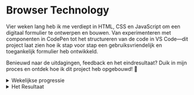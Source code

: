 # Browser Technology

Vier weken lang heb ik me verdiept in HTML, CSS en JavaScript om een digitaal formulier te ontwerpen en bouwen. Van experimenteren met componenten in CodePen tot het structureren van de code in VS Code—dit project laat zien hoe ik stap voor stap een gebruiksvriendelijk en toegankelijk formulier heb ontwikkeld.

Benieuwd naar de uitdagingen, feedback en het eindresultaat? Duik in mijn proces en ontdek hoe ik dit project heb opgebouwd! 🚀


<details>
  <summary>Wekelijkse progressie</summary>
  
  ## Week 1: Project Initiatie

Deze week lag de focus op het bedenken van een concept en het uitvoeren van de eerste experimenten:

Hierin ben ik gaan onderzoeken hoe ik de eerste elementen voor de website kan gaan bouwen. Hiervoor ben ik in mijn VS code een begin gaan maken om het eerste formulier te gaan bouwen. Het logo van de belastingdienst kwam erbij, een font wat op NS-Sans lijkt had ik op het internet gevonden en in het project gestopt. 

<img/>

### Vrijdag Feedback #1
<img src="/doc-images/week-1.png" style="width: 25em; aspect-ratio: 1/1;">
Tijdens het feedback gesprek van vrijdag liet ik mijn werk zien, en kwam ik erachter dat ik niet op de beste manier ben begonnen zowel met de code als met het ontwerp. Want het doel was dat er eigenlijk helemaal niks van de belastingdienst in terug komt, behalve dan de content dat het om erfbelasting gaat.
Voor de rest moest ik daar de stap naar omzetten en dan zou ik vanaf volgende week een beter beeld moeten kunnen krijgen.




## Week 2: Input ontwerpen & Feedback op Toegankelijkheid

Deze week ben ik verder gegaan met de feedback die ik de vrijdag ervoor had gekregen. Ik heb ervoor gekozen om te kijken naar welke elementen en elemenenten secties er als patronen voorbij komen in het formulier van de belastingdienst. Hierna had ik besloten om VS code heel even achter me te laten en de verschillende delen op CodePen te gaan testen.


#### CodePen form elements bouwen
<a href="https://codepen.io/Christian199815/pen/KwKmWap">
<img src="/doc-images/form-elements.png" style="width: 25em; aspect-ratio: 1/1;">
</a>
Op CodePen heb ik de verschillende input types die ik had gezien, in het klein gebouwd. Ook ben ik een aantal verschillende componenten uit de NS style guide gaan bouwen (inclusief transities).

#### Van CodePen terug naar VS Code
Toen ik weer een beetje zeker was van de verschillende componenten die ik had gebouwd, had ik de stap terug naar VS Code weer gemaakt.
Hieronder een aantal code structuren die ik verwerkt heb.

<img src="/doc-images/home-hamburger-rotate.png" style="width: 15em; aspect-ratio: 1/1;"><img src="/doc-images/home-menuStyling.png" style="width: 15em; aspect-ratio: 1/1;"><img src="/doc-images/main-breakpoints.png" style="width: 15em; aspect-ratio: 1/1;"><img src="/doc-images/main-fontface.png" style="width: 15em; aspect-ratio: 1/1;"><img src="/doc-images/main-root.png" style="width: 15em; aspect-ratio: 1/1;">



### Vrijdag Feedback #2
<img src="/doc-images/week-2.png" style="width: 25em; aspect-ratio: 1/1;">


## Week 3: CodePen zo slecht nog niet

Mijn plan van vorige week om mijn gemaakte werk van codepen over te zetten naar mijn vs code, was een goed plan maar daar lag eigenlijk niet mijn doel. Mijn doel was deze week eigenlijk om de pure html structuur neer te zetten, dus daar was vscode wel de beste plek voor. Opzoek door het document van de erfbelasting kwam ik vele patterns tegen waar input velden gebruikt werden, en daar maakte ik een selectie van.
### De onderwerpen waar ik voor gekozen heb:
<ul>
  <li><a href="https://codepen.io/Christian199815/pen/pvoWXvR">Informatie overledene</a></li>
  <li><a href="https://codepen.io/Christian199815/pen/GgROJvY">Adres in het buitenland</li>
  <li><a href="https://codepen.io/Christian199815/pen/vEYWOrz">Verkrijgers</a></li>
  <li><a href="https://codepen.io/Christian199815/pen/NPWwgJj">IBAN rekening</a></li>
</ul>

De onderwerpen hierboven zijn gelinkt aan de verschillende codepen's die ik heb gemaakt voor de verschillende fieldsets. Dit is een manier van coderen die ik heb ontwikkeld om op een voor mij overzichtelijkere en rustigere manier te kunnen coderen.


## Week 4: Toch weer naar VS code & de laatste loodjes
In de laatste week ben ik met de laatste merge begonnen. Ik zorgde ervoor dat ik alle functionaliteiten die ik in mijn Codepen's had gebouwd over zette naar mijn VS code project.



### Terugblik van Browser Technology
Als ik zo terug kijk naar het vak heb ik een hoop nieuwe dingen geleerd op het gebied van wat er allemaal mogelijk is met Html en Css. Ik heb veel feedback kunnen krijgen op mijn werk door de gesprekjes met Vasilis en Krijn. Ik heb veel nieuwe dingen geleerd als we het hebben over toegankelijkheid.<br>
Maar wat ook meespeelt is dat ik een aantal keer tijdens deze weken met mn haren in het hoofd heb gezeten omdat ik de structuur van de opdracht niet helemaal goed begreep. Dit is wel verbetert in de loop van het proces, maar heeft er ook voor gezorgd dat ik in de laatste weken echt de meeste stappen heb gezet naar mijn einddoel. <br>
Wat mij ondduidelijk was en wat me eigenlijk wel heeft tegengewerkt is het aantal patronen wat ik in mijn eindopdracht heb moeten verwerken. Ik heb uiteindelijk 4 patronen ingebouwd, maar vermoed dat de keuze om deze 4 te doen wel er toe heeft geleid dat er een aantal functies nu niet werken wat ik erg jammer vindt. <br> <br>
Een leerdoel wat ik dan ook zal meenemen naar mijn volgende projecten binnen deze minor is dat ik vanaf het begin een hoop minder hooi op mijn vork zal gaan nemen. Ik start klein, werk dit uit. Daarna zal ik pas gaan uitbreiden, eerst zorgen voor een goede basis.


</details>

<details>
  <summary>Het Resultaat</summary>

  ## NS Erfbelasting 2023
  Na vier weeken zwoegen heb ik deze websitie gemaakt waar in ik delen van het erfbelasting fysieke formulier heb omgezet. 
  Dit digitale formulier is gemaakt om te werken zonder javascript, maar met javascript zijn er een aantal enhancements om het     gemakkelijker te maken voor de gebruiker. 

  <b>Wanneer de tekst bold is zal dit te maken hebben dat dit er zo uit ziet MET Javascript</b><br>
  <i>Wanneer de tekst italic is zal dit te maken hebben dat dit er zo uit ziet ZONDER Javascript</i>


  ## Opbouw met Javascript
  <img src="doc-images/Erf Belasting intro.png" alt=""><br>
  Deze intro tekst is voor de gebruiker om te lezen waar het formulier over gaat. Wat er van de gebruiker wordt verwacht, maar ook wat de gebruiker kan verwachten. Deze tekst en titel zijn in principe ook wat de gebruiker zou lezen als Javascript niet werkt. Maar de progressiebalk onderaan is niet wat zichtbaar zou zijn, dit is een enhancement waarvoor ik heb gekozen om deze alleen met javascript te doen.
  <img src="doc-images/overledene.png" alt=""><br>
  Wanneer de gebruiker van start gaat met het invullen van het formulier is deze fieldset het eerste deel wat hij/zij/hen zal gaan invullen. Hier gaat het over de informatie over de persoon die is overleden. Hiervoor moet de gebruiker de voorletters invullen van de overledene. (<b>Middels Javascript zal een functie in werking gaan die een punt zet achter de letters die de gebruiker typt, mocht de gebruiker zelf een punt willen typen wordt dit niet mogelijk gemaakt.</b> || <i>Zonder het gebruik van Javascript kan de gebruiker alle letters achter elkaar invullen, hiervoor zou de server er zelf punten achter zetten</i>)
<br><br>
Hierna kan de gebruiker de achternaam invullen, waar ook de mogelijkheid is om een tussenvoegsel in te vullen.<br>
Vervolgens wordt er gevraagd om het BSN nummer van de overledene. (<b>Met Javascript wordt er een berekening uitgevoerd op het bsn nummer met een wiskundige formule om te kijken of het bsn nummer wel een geldig nummer is</b> || <i>Zonder javascript wordt er alleen gekeken naar de lengte van het bsn nummer</i>)<br>
Als laatste input veld in deze fieldset wordt gevraagd om de datum in te vullen voor de overledene. Dit veld is puur met html, en gebruikt de date type waardoor er een icoontje bij komt in het veld wat er voor zorgt dat de gebruiker ook het ingebouwde datum picker tooltje kan gebruiken. <br><br>
  <img src="doc-images/adres-buitenland.png" alt=""><br>
  Het volgende onderdeel in het formulier is dat de gebruiker het adres in het buitenland moet gaan invullen. Hier heb ik ervoor gekozen om het gewenste land 
  <br><img src="doc-images/verkrijgers.png" alt=""><br>
  <br><img src="doc-images/2e-verkrijger.png" alt=""><br>
  <br><img src="doc-images/Valuta.png" alt=""><br>
  <br><img src="doc-images/overview2.png" alt=""><br>
  
  <br><img src="doc-images/progress-small screen.png" alt=""><br>
  Wanneer de gebruiker het formulier op een scherm smaller als 400px zal gaan invullen zal de progress bar veranderd van de verschillende paden naast elkaar, naar dat de paden onder elkaar zichtbaar zullen worden. Dit is natuurlijk alleen bij Javascript zo, gezien de progress bar anders niet zichtbaar hoort te zijn.



  ## Geen Javascript
  <img src="doc-images/no-js below.png" alt=""> <br>
  Wanneer de gebruiker de javascript uitzet, worden alle fieldset onder elkaar gezet. Technisch gezien staan de fieldset altijd onder elkaar, maar wanneer er javascript is zullen de fielsets verstopt worden. 

  <img src="doc-images/overview1.png" alt=""><br>
  Deze overview fieldset wordt laten zien als er geen javascript aan staat, wat een basis veld is om voor de gebruiker te kunnen kiezen uit laat ik ik nog eens door al mijn velden gaan om te kijken of het klopt, of om het formulier te versturen.


  ## Loca storage

  ## Ontbrekende Onderdelen
  <img src="doc-images/overview1.png" alt=""><br>
  <img src="doc-images/overview2.png" alt=""><br>
  Deze overview fieldsets worden niet goed laten zien en dit vind ik jammer want het idee was zo mooi. overview 1 voor standaard gebruik, maar overview 2 gaf de gebruiker de kans om alle data in te zien die ingevuld is. met linkjes terug naar de fieldsets om dit aan te kunnen passen.
  
  <img src="doc-images/Valuta.png" alt=""><br>
  De iban validation heb ik eruit gehaald omdat toen ik aan het testen was kreeg ik foutmeldingen dat de IBAN's die ik zelf bezit niet geldig waren. Dus ik zou nog opzoek willen gaan naar een betere berekening/validatie om dit wel te kunnen toepassen.
Daarnaast had ik (zoals in de codepen van deze fieldset) een manier gemaakt om het valuta icoontje aante passen naar aanleiding van de eerste letters van de IBAN, dit heb ik in het eindresultaat eruit gehaald gezien ik hier een aantal problemen mee had. Dit zou ik ook nog willen onderzoeken en aanpassen, want het is wel een leuke feature voor de gebruiker.

  ### Wat ik niet heb ingebouwd maar wel wilde!
  Ik had graag nog een aantal functies en onderdelen willen toevoegen om dit document nog gebruiksvriendelijker te maken.

  #### Focus na verkrijger toevoegen
  Wanneer de gebruiker een verkrijger veld wilt toevoegen komt dit veld erbij, echter gaat de focus state niet mee naar dit nieuwe veld. Ik zou dit met javascript willen toevoegen zodat de mensen die met screenreaders werken begrijpen dat er een nieuwe verkrijger ingevuld kan worden.

  #### Helper icon
  Ik zou graag een icon boven onduidelijke input velden willen plaatsen waar de gebruiker op kan drukken/hoveren. Hierna opent zich rond deze locatie een tekst veld, waar de gebruiker meer informatie krijgt.

  #### Dubbel check
  Ik zou voor de gebruikere een pop up (pop-over) maken warin gevraagd wordt of de gebruiker zeker weet om het formulier te versturen.

  #### Datum input alleen data van nu en in het verleden
De datum picker input velden zou ik ervoor willen zorgen dat zij alleen een datum in het verleden en vandaag zichtbaar maken. Zodat gebruikers niet per ongeluk een datum in de toekomst aan kunnen klikken.

</details>

